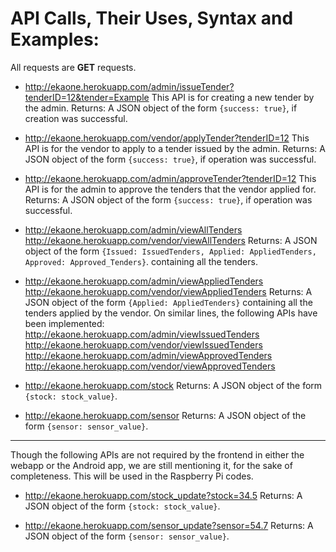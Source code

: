 # API Calls, Their Uses, Syntax and Examples:
All requests are **GET** requests.

* http://ekaone.herokuapp.com/admin/issueTender?tenderID=12&tender=Example
  This API is for creating a new tender by the admin.
  Returns: A JSON object of the form `{success: true}`, if creation was successful.

* http://ekaone.herokuapp.com/vendor/applyTender?tenderID=12
  This API is for the vendor to apply to a tender issued by the admin.
  Returns: A JSON object of the form `{success: true}`, if operation was successful.

* http://ekaone.herokuapp.com/admin/approveTender?tenderID=12
  This API is for the admin to approve the tenders that the vendor applied for.
  Returns: A JSON object of the form `{success: true}`, if operation was successful.

* http://ekaone.herokuapp.com/admin/viewAllTenders
  http://ekaone.herokuapp.com/vendor/viewAllTenders
  Returns: A JSON object of the form `{Issued: IssuedTenders, Applied: AppliedTenders, Approved: Approved_Tenders}`.
  containing all the tenders.

* http://ekaone.herokuapp.com/admin/viewAppliedTenders
  http://ekaone.herokuapp.com/vendor/viewAppliedTenders
  Returns: A JSON object of the form `{Applied: AppliedTenders}` containing all the 
  tenders applied by the vendor.
  On similar lines, the following APIs have been implemented:
  http://ekaone.herokuapp.com/admin/viewIssuedTenders
  http://ekaone.herokuapp.com/vendor/viewIssuedTenders
  http://ekaone.herokuapp.com/admin/viewApprovedTenders
  http://ekaone.herokuapp.com/vendor/viewApprovedTenders

* http://ekaone.herokuapp.com/stock
  Returns: A JSON object of the form `{stock: stock_value}`.

* http://ekaone.herokuapp.com/sensor
  Returns: A JSON object of the form `{sensor: sensor_value}`.

-----------------------------------------------------------------------------------------------------
Though the following APIs are not required by the frontend in either the webapp or the Android app,
we are still mentioning it, for the sake of completeness. This will be used in the Raspberry Pi codes.

* http://ekaone.herokuapp.com/stock_update?stock=34.5
  Returns: A JSON object of the form `{stock: stock_value}`.

* http://ekaone.herokuapp.com/sensor_update?sensor=54.7
  Returns: A JSON object of the form `{sensor: sensor_value}`.

